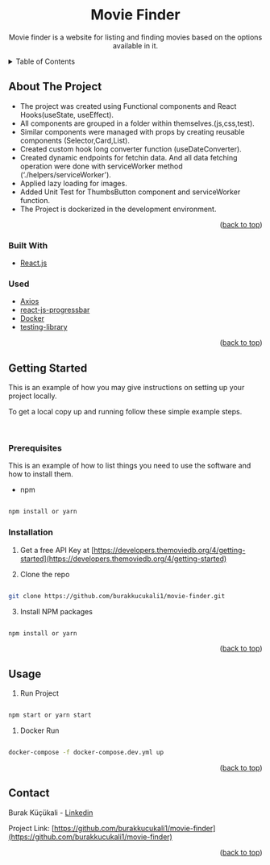 
<div  id="top"></div>

<h1  align="center">Movie Finder</h1>
<p  align="center">
Movie finder is a website for listing and finding movies based on the options available in it.
<br  />
</p>
</div>

  
  
  

<!-- TABLE OF CONTENTS -->

<details>
<summary>Table of Contents</summary>
<ol>
<li>
<a  href="#about-the-project">About The Project</a>
<ul>
<li><a  href="#built-with">Built With</a></li>
</ul>
</li>
<li>
<a  href="#getting-started">Getting Started</a>
<ul>
<li><a  href="#prerequisites">Prerequisites</a></li>
<li><a  href="#installation">Installation</a></li>
</ul>
</li>
<li><a  href="#usage">Usage</a></li>
<li><a  href="#contact">Contact</a></li>
<li><a  href="#acknowledgments">Acknowledgments</a></li>
</ol>
</details>

  
  
  

<!-- ABOUT THE PROJECT -->

## About The Project

 

- The project was created using Functional components and React Hooks(useState, useEffect).
- All components are grouped in a folder within themselves.(js,css,test).
- Similar components were managed with props by creating reusable components (Selector,Card,List).
- Created custom hook long converter function (useDateConverter).
- Created dynamic endpoints for fetchin data. And all data fetching operation were done with serviceWorker method (‘./helpers/serviceWorker').
- Applied lazy loading for images.
- Added Unit Test for ThumbsButton component and serviceWorker function.
- The Project is dockerized in the development environment.

  

<p  align="right">(<a  href="#top">back to top</a>)</p>

  

### Built With
*  [React.js](https://reactjs.org/)

### Used
*  [Axios](https://github.com/axios)
* [react-js-progressbar](https://www.npmjs.com/package/react-js-progressbar)
* [Docker](https://www.docker.com/)
* [testing-library](https://testing-library.com/)

<p  align="right">(<a  href="#top">back to top</a>)</p>

  
<!-- GETTING STARTED -->

## Getting Started

  

This is an example of how you may give instructions on setting up your project locally.

To get a local copy up and running follow these simple example steps.

 <br>

### Prerequisites


This is an example of how to list things you need to use the software and how to install them.

* npm

```sh

npm install or yarn

```


### Installation

  

1. Get a free API Key at [https://developers.themoviedb.org/4/getting-started](https://developers.themoviedb.org/4/getting-started)

2. Clone the repo

```sh

git clone https://github.com/burakkucukali1/movie-finder.git

```

3. Install NPM packages

```sh

npm install or yarn

```

<p  align="right">(<a  href="#top">back to top</a>)</p>
<!-- USAGE EXAMPLES -->

## Usage

  
  1. Run Project

```sh

npm start or yarn start

```
1. Docker Run

```sh

docker-compose -f docker-compose.dev.yml up

```
<p  align="right">(<a  href="#top">back to top</a>)</p>

<!-- CONTACT -->

## Contact

  

Burak Küçükali - [Linkedin](https://www.linkedin.com/in/burakkucukali/) 

Project Link: [https://github.com/burakkucukali1/movie-finder](https://github.com/burakkucukali1/movie-finder)
<p  align="right">(<a  href="#top">back to top</a>)</p>
